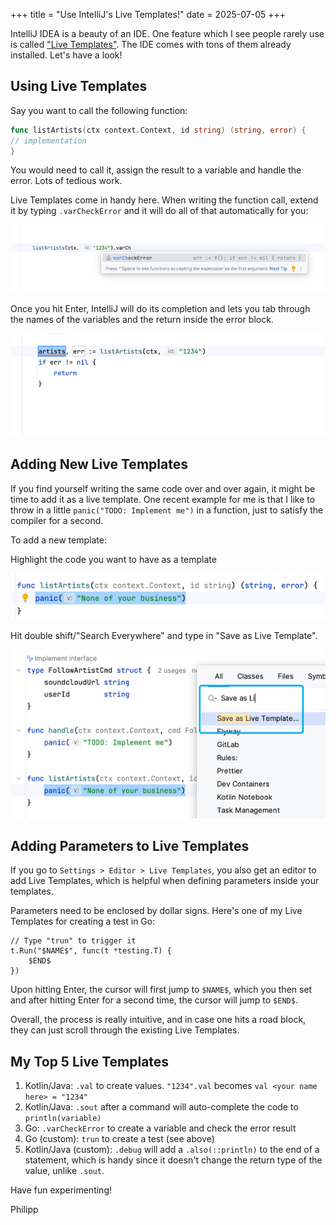 +++
title = "Use IntelliJ's Live Templates!"
date = 2025-07-05
+++

IntelliJ IDEA is a beauty of an IDE. One feature which I see people rarely use is
called ["Live Templates"](https://www.jetbrains.com/help/idea/using-live-templates.html).
The IDE comes with tons of them already installed. Let's have a look!

## Using Live Templates

Say you want to call the following function:

```go
func listArtists(ctx context.Context, id string) (string, error) {
// implementation
}
```

You would need to call it, assign the result to a variable and handle the error. Lots of
tedious work.

Live Templates come in handy here. When writing the function call, extend it by typing
`.varCheckError` and it will do all of that automatically for you:

![img.png](img.png)

Once you hit Enter, IntelliJ will do its completion and lets you tab through the names of the
variables and the return inside the error block.

![img_1.png](img_1.png)

## Adding New Live Templates

If you find yourself writing the same code over and over again, it might be time to add it as a
live template.
One recent example for me is that I like to throw in a little `panic("TODO: Implement me")` in
a function, just to satisfy the compiler for a second.

To add a new template:

Highlight the code you want to have as a template

![img_2.png](img_2.png)

Hit double shift/"Search Everywhere" and type in "Save as Live Template".

![img_3.png](img_3.png)

## Adding Parameters to Live Templates

If you go to `Settings > Editor > Live Templates`, you also get an editor to add Live
Templates, which is helpful when defining parameters inside your templates.

Parameters need to be enclosed by dollar signs. Here's one of my Live Templates for creating a
test in Go:

```
// Type "trun" to trigger it
t.Run("$NAME$", func(t *testing.T) {
	$END$	
})
```

Upon hitting Enter, the cursor will first jump to `$NAME$`, which you then set and after
hitting Enter for a second time, the cursor will jump to `$END$`.

Overall, the process is really intuitive, and in case one hits a road block, they can just
scroll through the existing Live Templates.

## My Top 5 Live Templates

1. Kotlin/Java: `.val` to create values. `"1234".val` becomes `val <your name here> = "1234"`
2. Kotlin/Java: `.sout` after a command will auto-complete the code to `println(variable)`
3. Go: `.varCheckError` to create a variable and check the error result
4. Go (custom): `trun` to create a test (see above)
5. Kotlin/Java (custom): `.debug` will add a `.also(::println)` to the end of a statement,
   which is handy since it doesn't change the return type of the value, unlike `.sout`.

Have fun experimenting!

Philipp
